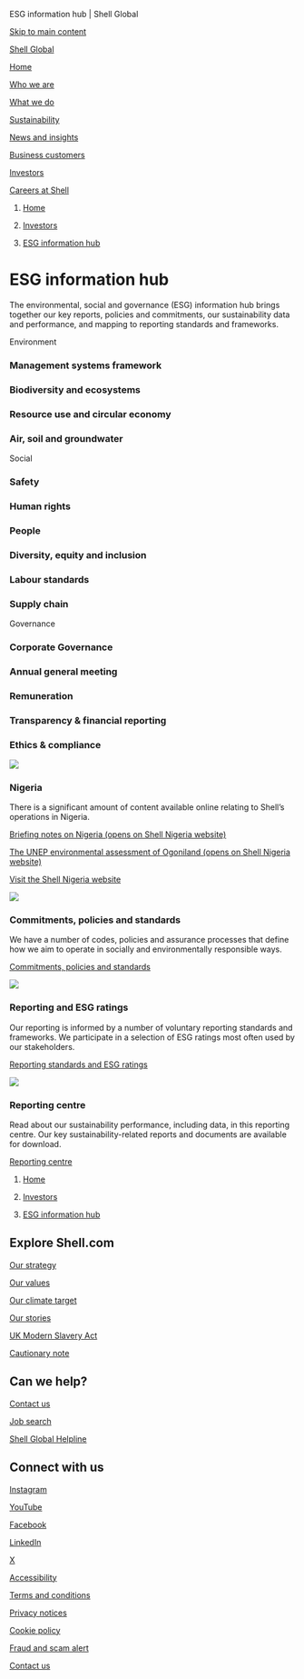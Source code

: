 ESG information hub | Shell Global

[Skip to main content](#main)

[Shell Global](https://www.shell.com/change-country.html)

[Home](https://www.shell.com/)

[Who we are](https://www.shell.com/who-we-are.html)

[What we do](https://www.shell.com/what-we-do.html)

[Sustainability](https://www.shell.com/sustainability.html)

[News and insights](https://www.shell.com/news-and-insights.html)

[Business customers](https://www.shell.com/business-customers.html)

[Investors](https://www.shell.com/investors.html)

[Careers at Shell](https://www.shell.com/careers.html)

1. [Home](https://www.shell.com/)

4. [Investors](https://www.shell.com/investors.html)
6. [ESG information hub](https://www.shell.com/investors/environmental-social-and-governance.html)

# ESG information hub

The environmental, social and governance (ESG) information hub brings together our key reports, policies and commitments, our sustainability data and performance, and mapping to reporting standards and frameworks.

Environment

### Management systems framework

### Biodiversity and ecosystems

### Resource use and circular economy

### Air, soil and groundwater

Social

### Safety

### Human rights

### People

### Diversity, equity and inclusion

### Labour standards

### Supply chain

Governance

### Corporate Governance

### Annual general meeting

### Remuneration

### Transparency & financial reporting

### Ethics & compliance

![](https://www.shell.com/investors/environmental-social-and-governance/_jcr_content/root/main/section_1356854834_c/promo_copy_copy_copy_453993606.shellimg.jpeg/1714647904619/adobestock.jpeg?imwidth=48&impolicy=amidala-thumb)

### Nigeria

There is a significant amount of content available online relating to Shell’s operations in Nigeria.

[Briefing notes on Nigeria (opens on Shell Nigeria website)](https://www.shell.com.ng/media/nigeria-reports-and-publications-briefing-notes.html)

[The UNEP environmental assessment of Ogoniland (opens on Shell Nigeria website)](https://www.shell.com.ng/sustainability/environment/unep-environmental-assessmen-of-ogoniland.html)

[Visit the Shell Nigeria website](https://www.shell.com.ng/)

![](https://www.shell.com/investors/environmental-social-and-governance/_jcr_content/root/main/section_1356854834_c/promo_copy_copy_copy_765037339.shellimg.jpeg/1714647928747/what-sus-means-promo-list-commitments-policies-standards.jpeg?imwidth=48&impolicy=amidala-thumb)

### Commitments, policies and standards

We have a number of codes, policies and assurance processes that define how we aim to operate in socially and environmentally responsible ways.

[Commitments, policies and standards](https://www.shell.com/sustainability/our-approach/commitments-policies-and-standards.html)

![](https://www.shell.com/investors/environmental-social-and-governance/_jcr_content/root/main/section_1356854834_c/promo_copy_copy_copy_545176561.shellimg.jpeg/1743001787830/reporting-publications-header.jpeg?imwidth=48&impolicy=amidala-thumb)

### Reporting and ESG ratings

Our reporting is informed by a number of voluntary reporting standards and frameworks. We participate in a selection of ESG ratings most often used by our stakeholders.

[Reporting standards and ESG ratings](https://www.shell.com/sustainability/reporting-centre/reporting-standards-and-esg-ratings.html)

![](https://www.shell.com/investors/environmental-social-and-governance/_jcr_content/root/main/section_1356854834_c/promo_copy_copy_copy_2067734066.shellimg.jpeg/1743001900110/reports-shown-in-application.jpeg?imwidth=48&impolicy=amidala-thumb)

### Reporting centre

Read about our sustainability performance, including data, in this reporting centre. Our key sustainability-related reports and documents are available for download.

[Reporting centre](https://www.shell.com/sustainability/reporting-centre.html)

1. [Home](https://www.shell.com/)

4. [Investors](https://www.shell.com/investors.html)
6. [ESG information hub](https://www.shell.com/investors/environmental-social-and-governance.html)

## Explore Shell.com

[Our strategy](https://www.shell.com/what-we-do/our-strategy.html)

[Our values](https://www.shell.com/who-we-are/our-values.html)

[Our climate target](https://www.shell.com/sustainability/climate.html)

[Our stories](https://www.shell.com/news-and-insights/our-stories.html)

[UK Modern Slavery Act](https://www.shell.com/uk-modern-slavery-act.html)

[Cautionary note](https://www.shell.com/investors/disclaimer-and-cautionary-note.html)

## Can we help?

[Contact us](https://www.shell.com/who-we-are/contact-us.html)

[Job search](https://www.shell.com/careers.html)

[Shell Global Helpline](https://www.shell.com/who-we-are/our-values/shell-global-helpline.html)

## Connect with us

[Instagram](https://instagram.com/shell)

[YouTube](https://www.youtube.com/user/Shell)

[Facebook](https://www.facebook.com/Shell)

[LinkedIn](https://www.linkedin.com/company/shell)

[X](https://twitter.com/shell)

[Accessibility](https://www.shell.com/accessibility.html)

[Terms and conditions](https://www.shell.com/terms-of-use.html)

[Privacy notices](https://www.shell.com/privacy.html)

[Cookie policy](https://www.shell.com/cookie-policy.html)

[Fraud and scam alert](https://www.shell.com/fraud-and-scam-alert.html)

[Contact us](https://www.shell.com/who-we-are/contact-us.html)